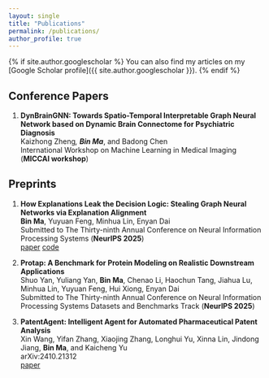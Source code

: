 ```yaml
---
layout: single
title: "Publications"
permalink: /publications/
author_profile: true
---
```


{% if site.author.googlescholar %}
You can also find my articles on my [Google Scholar profile]({{ site.author.googlescholar }}).
{% endif %}

## Conference Papers

1. **DynBrainGNN: Towards Spatio-Temporal Interpretable Graph Neural Network based on Dynamic Brain Connectome for Psychiatric Diagnosis**  
   Kaizhong Zheng<sup>*</sup>, **Bin Ma**<sup>*</sup>, and Badong Chen  
   International Workshop on Machine Learning in Medical Imaging (**MICCAI workshop**)  

## Preprints

1. **How Explanations Leak the Decision Logic: Stealing Graph Neural Networks via Explanation Alignment**  
   **Bin Ma**, Yuyuan Feng, Minhua Lin, Enyan Dai  
   Submitted to The Thirty-ninth Annual Conference on Neural Information Processing Systems (**NeurIPS 2025**)  
   [paper](<your-paper-url>) [code](<your-code-url>)  

2. **Protap: A Benchmark for Protein Modeling on Realistic Downstream Applications**  
   Shuo Yan, Yuliang Yan, **Bin Ma**, Chenao Li, Haochun Tang, Jiahua Lu, Minhua Lin, Yuyuan Feng, Hui Xiong, Enyan Dai  
   Submitted to The Thirty-ninth Annual Conference on Neural Information Processing Systems Datasets and Benchmarks Track (**NeurIPS 2025**)  

3. **PatentAgent: Intelligent Agent for Automated Pharmaceutical Patent Analysis**  
   Xin Wang, Yifan Zhang, Xiaojing Zhang, Longhui Yu, Xinna Lin, Jindong Jiang, **Bin Ma**, and Kaicheng Yu  
   arXiv:2410.21312  
   [paper](<your-paper-url>)


